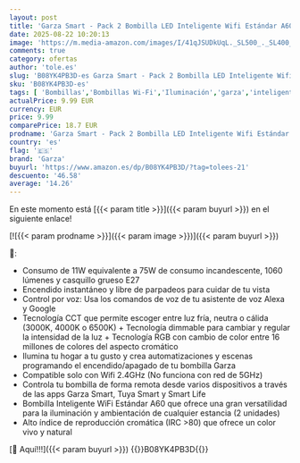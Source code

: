 ```yaml
---
layout: post
title: 'Garza Smart - Pack 2 Bombilla LED Inteligente Wifi Estándar A60  11W  equivale a 75W incandescencia   E27  RGB + CCT  Intensidad regulable  Programable  Control voz y app  Alexa/Google  WiFi 2.4GHz'
date: 2025-08-22 10:20:13
image: 'https://m.media-amazon.com/images/I/41qJSUDkUqL._SL500_._SL400_.jpg'
comments: true
category: ofertas
author: 'tole.es'
slug: 'B08YK4PB3D-es Garza Smart - Pack 2 Bombilla LED Inteligente Wifi...'
sku: 'B08YK4PB3D-es'
tags: [ 'Bombillas','Bombillas Wi-Fi','Iluminación','garza','inteligente','wifi','🇪🇸', ]
actualPrice: 9.99 EUR
currency: EUR
price: 9.99
comparePrice: 18.7 EUR
prodname: 'Garza Smart - Pack 2 Bombilla LED Inteligente Wifi Estándar A60  11W  equivale a 75W incandescencia   E27  RGB + CCT  Intensidad regulable  Programable  Control voz y app  Alexa/Google  WiFi 2.4GHz'
country: 'es'
flag: '🇪🇸'
brand: 'Garza'
buyurl: 'https://www.amazon.es/dp/B08YK4PB3D/?tag=tolees-21'
descuento: '46.58'
average: '14.26'
---
```


En este momento está [{{< param title >}}]({{< param buyurl >}}) en el siguiente enlace!

[![{{< param prodname >}}]({{< param image >}})]({{< param buyurl >}})

🔎:

- Consumo de 11W equivalente a 75W de consumo incandescente, 1060 lúmenes y casquillo grueso E27
- Encendido instantáneo y libre de parpadeos para cuidar de tu vista
- Control por voz: Usa los comandos de voz de tu asistente de voz Alexa y Google
- Tecnología CCT que permite escoger entre luz fría, neutra o cálida (3000K, 4000K o 6500K) + Tecnología dimmable para cambiar y regular la intensidad de la luz + Tecnología RGB con cambio de color entre 16 millones de colores del aspecto cromático
- Ilumina tu hogar a tu gusto y crea automatizaciones y escenas programando el encendido/apagado de tu bombilla Garza
- Compatible solo con Wifi 2.4GHz (No funciona con red de 5GHz)
- Controla tu bombilla de forma remota desde varios dispositivos a través de las apps Garza Smart, Tuya Smart y Smart Life
- Bombilla Inteligente WiFi Estándar A60 que ofrece una gran versatilidad para la iluminación y ambientación de cualquier estancia (2 unidades)
- Alto índice de reproducción cromática (IRC >80) que ofrece un color vivo y natural

[🛒 Aquí!!!]({{< param buyurl >}})
{{<world>}}B08YK4PB3D{{</world>}}
